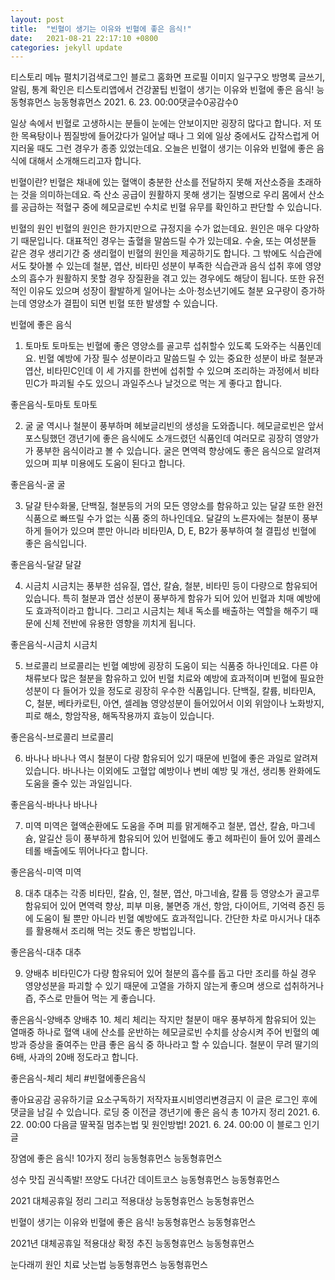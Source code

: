 ```yaml
---
layout: post
title:  "빈혈이 생기는 이유와 빈혈에 좋은 음식!"
date:   2021-08-21 22:17:10 +0800
categories: jekyll update
---
```

티스토리 메뉴 펼치기검색로그인
블로그 홈화면
프로필 이미지
일구구오
방명록
글쓰기, 알림, 통계 확인은 티스토리앱에서
건강꿀팁
빈혈이 생기는 이유와 빈혈에 좋은 음식!
능동형휴먼스 능동형휴먼스
2021. 6. 23. 00:00댓글수0공감수0

일상 속에서 빈혈로 고생하시는 분들이 눈에는 안보이지만 굉장히 많다고 합니다. 저 또한 목욕탕이나 찜질방에 들어갔다가 일어날 때나 그 외에 일상 중에서도 갑작스럽게 어지러울 때도 그런 경우가 종종 있었는데요. 오늘은 빈혈이 생기는 이유와 빈혈에 좋은 음식에 대해서 소개해드리고자 합니다.

빈혈이란?
빈혈은 채내에 있는 혈액이 충분한 산소를 전달하지 못해 저산소증을 초래하는 것을 의미하는데요. 즉 산소 공급이 원활하지 못해 생기는 질병으로 우리 몸에서 산소를 공급하는 적혈구 중에 헤모글로빈 수치로 빈혈 유무를 확인하고 판단할 수 있습니다.

빈혈의 원인
빈혈의 원인은 한가지만으로 규정지을 수가 없는데요. 원인은 매우 다양하기 때문입니다. 대표적인 경우는 출혈을 말씀드릴 수가 있는데요. 수술, 또는 여성분들 같은 경우 생리기간 중 생리혈이 빈혈의 원인을 제공하기도 합니다. 그 밖에도 식습관에서도 찾아볼 수 있는데 철분, 엽산, 비타민 성분이 부족한 식습관과 음식 섭취 후에 영양소의 흡수가 원활하지 못할 경우 장질환을 겪고 있는 경우에도 해당이 됩니다. 또한 유전적인 이유도 있으며 성장이 활발하게 일어나는 소아·청소년기에도 철분 요구량이 증가하는데 영양소가 결핍이 되면 빈혈 또한 발생할 수 있습니다.

빈혈에 좋은 음식
1. 토마토
토마토는 빈혈에 좋은 영양소를 골고루 섭취할수 있도록 도와주는 식품인데요. 빈혈 예방에 가장 필수 성분이라고 말씀드릴 수 있는 중요한 성분이 바로 철분과 엽산, 비타민C인데 이 세 가지를 한번에 섭취할 수 있으며 조리하는 과정에서 비타민C가 파괴될 수도 있으니 과일주스나 날것으로 먹는 게 좋다고 합니다.

좋은음식-토마토
토마토
 

2. 굴
굴 역시나 철분이 풍부하며 헤보글리빈의 생성을 도와줍니다. 헤모글로빈은 앞서 포스팅했던 갱년기에 좋은 음식에도 소개드렸던 식품인데 여러모로 굉장히 영양가가 풍부한 음식이라고 볼 수 있습니다. 굴은 면역력 향상에도 좋은 음식으로 알려져 있으며 피부 미용에도 도움이 된다고 합니다. 

좋은음식-굴
굴
 

3. 달걀
탄수화물, 단백질, 철분등의 거의 모든 영양소를 함유하고 있는 달걀 또한 완전식품으로 빠뜨릴 수가 없는 식품 중의 하나인데요. 달걀의 노른자에는 철분이 풍부하게 들어가 있으며 뿐만 아니라 비타민A, D, E, B2가 풍부하여 철 결핍성 빈혈에 좋은 음식입니다. 

좋은음식-달걀
달걀
 

4. 시금치
시금치는 풍부한 섬유질, 엽산, 칼슘, 철분, 비타민 등이 다량으로 함유되어 있습니다. 특히 철분과 엽산 성분이 풍부하게 함유가 되어 있어 빈혈과 치매 예방에도 효과적이라고 합니다. 그리고 시금치는 체내 독소를 배출하는 역할을 해주기 때문에 신체 전반에 유용한 영향을 끼치게 됩니다.

좋은음식-시금치
시금치
 

5. 브로콜리
브로콜리는 빈혈 예방에 굉장히 도움이 되는 식품중 하나인데요. 다른 야채류보다 많은 철분을 함유하고 있어 빈혈 치료와 예방에 효과적이며 빈혈에 필요한 성분이 다 들어가 있을 정도로 굉장히 우수한 식품입니다. 단백질, 칼륨, 비타민A, C, 철분, 베타카로틴, 아연, 셀레늄 영양성분이 들어있어서 이외 위암이나 노화방지, 피로 해소, 항암작용, 해독작용까지 효능이 있습니다.

좋은음식-브로콜리
브로콜리
 

6. 바나나
바나나 역시 철분이 다량 함유되어 있기 때문에 빈혈에 좋은 과일로 알려져 있습니다. 바나나는 이외에도 고혈압 예방이나 변비 예방 및 개선, 생리통 완화에도 도움을 줄수 있는 과일입니다.

좋은음식-바나나
바나나
 

7. 미역
미역은 혈액순환에도 도움을 주며 피를 맑게해주고 철분, 엽산, 칼슘, 마그네슘, 알길산 등이 풍부하게 함유되어 있어 빈혈에도 좋고 헤파린이 들어 있어 콜레스테롤 배출에도 뛰어나다고 합니다.

좋은음식-미역
미역
 

8. 대추
대추는 각종 비타민, 칼슘, 인, 철분, 엽산, 마그네슘, 칼륨 등 영양소가 골고루 함유되어 있어 면역력 향상, 피부 미용, 불면증 개선, 항암, 다이어트, 기억력 증진 등에 도움이 될 뿐만 아니라 빈혈 예방에도 효과적입니다. 간단한 차로 마시거나 대추를 활용해서 조리해 먹는 것도 좋은 방법입니다.

좋은음식-대추
대추
 
9. 양배추
비타민C가 다량 함유되어 있어 철분의 흡수를 돕고 다만 조리를 하실 경우 영양성분을 파괴할 수 있기 때문에 고열을 가하지 않는게 좋으며 생으로 섭취하거나 즙, 주스로 만들어 먹는 게 좋습니다.

좋은음식-양배추
양배추
10. 체리
체리는 작지만 철분이 매우 풍부하게 함유되어 있는 열매중 하나로 혈액 내에 산소를 운반하는 헤모글로빈 수치를 상승시켜 주어 빈혈의 예방과 증상을 줄여주는 만큼 좋은 음식 중 하나라고 할 수 있습니다. 철분이 무려 딸기의 6배, 사과의 20배 정도라고 합니다. 

좋은음식-체리
체리
#빈혈에좋은음식

좋아요공감
공유하기글 요소구독하기
저작자표시비영리변경금지
이 글은 로그인 후에 댓글을 남길 수 있습니다.
로딩 중
이전글
갱년기에 좋은 음식 총 10가지 정리
2021. 6. 22. 00:00
다음글
딸꾹질 멈추는법 및 원인방법!
2021. 6. 24. 00:00
이 블로그 인기 글

장염에 좋은 음식! 10가지 정리
능동형휴먼스 능동형휴먼스

성수 맛집 권식족발! 쯔양도 다녀간 데이트코스
능동형휴먼스 능동형휴먼스

2021 대체공휴일 정리 그리고 적용대상
능동형휴먼스 능동형휴먼스

빈혈이 생기는 이유와 빈혈에 좋은 음식!
능동형휴먼스 능동형휴먼스

2021년 대체공휴일 적용대상 확정 추진
능동형휴먼스 능동형휴먼스

눈다래끼 원인 치료 낫는법
능동형휴먼스 능동형휴먼스